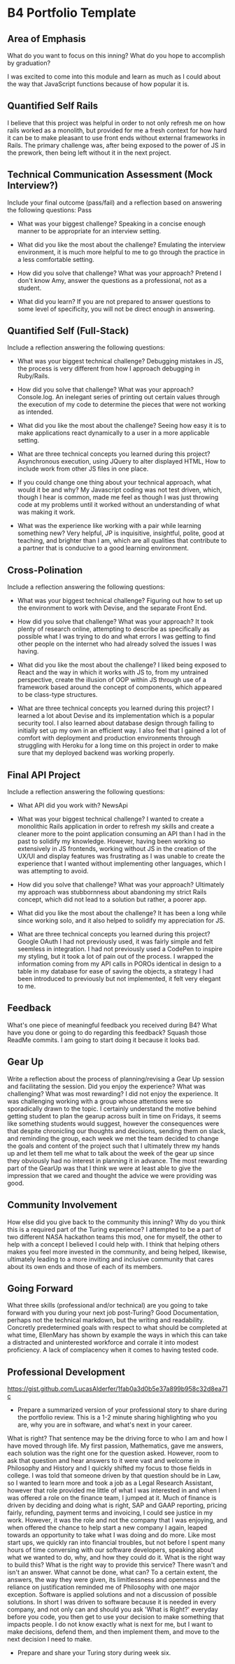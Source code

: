 # B4 Portfolio Template

## Area of Emphasis

What do you want to focus on this inning? What do you hope to accomplish by graduation?

I was excited to come into this module and learn as much as I could about the way that JavaScript functions because of how popular it is.

## Quantified Self Rails
  I believe that this project was helpful in order to not only refresh me on how rails worked as a monolith, but provided for me a fresh context for how hard it can be to make pleasant to use front ends without external frameworks in Rails.  The primary challenge was, after being exposed to the power of JS in the prework, then being left without it in the next project.

## Technical Communication Assessment (Mock Interview?)

Include your final outcome (pass/fail) and a reflection based on answering the following questions:
Pass

* What was your biggest challenge?
  Speaking in a concise enough manner to be appropriate for an interview setting.

* What did you like the most about the challenge?
  Emulating the interview environment, it is much more helpful to me to go through the practice in a less comfortable setting.

* How did you solve that challenge? What was your approach?
  Pretend I don't know Amy, answer the questions as a professional, not as a student.

* What did you learn?
  If you are not prepared to answer questions to some level of specificity, you will not be direct enough in answering.


## Quantified Self (Full-Stack)

Include a reflection answering the following questions:

* What was your biggest technical challenge?
  Debugging mistakes in JS, the process is very different from how I approach debugging in Ruby/Rails.

* How did you solve that challenge? What was your approach?
  Console.log.  An inelegant series of printing out certain values through the execution of my code to determine the pieces that were not working as intended.

* What did you like the most about the challenge?
  Seeing how easy it is to make applications react dynamically to a user in a more applicable setting.

* What are three technical concepts you learned during this project?
  Asynchronous execution, using JQuery to alter displayed HTML, How to include work from other JS files in one place.

* If you could change one thing about your technical approach, what would it be and why?
  My Javascript coding was not test driven, which, though I hear is common, made me feel as though I was just throwing code at my problems until it worked without an understanding of what was making it work.

* What was the experience like working with a pair while learning something new?
  Very helpful, JP is inquisitive, insightful, polite, good at teaching, and brighter than I am, which are all qualities that contribute to a partner that is conducive to a good learning environment.

## Cross-Polination

Include a reflection answering the following questions:

* What was your biggest technical challenge?
  Figuring out how to set up the environment to work with Devise, and the separate Front End.

* How did you solve that challenge? What was your approach?
  It took plenty of research online, attempting to describe as specifically as possible what I was trying to do and what errors I was getting to find other people on the internet who had already solved the issues I was having.

* What did you like the most about the challenge?
  I liked being exposed to React and the way in which it works with JS to, from my untrained perspective, create the illusion of OOP within JS through use of a framework based around the concept of components, which appeared to be class-type structures.

* What are three technical concepts you learned during this project?
  I learned a lot about Devise and its implementation which is a popular security tool.  I also learned about database design through failing to initially set up my own in an efficient way.  I also feel that I gained a lot of comfort with deployment and production environments through struggling with Heroku for a long time on this project in order to make sure that my deployed backend was working properly.

## Final API Project

Include a reflection answering the following questions:

* What API did you work with?
NewsApi

* What was your biggest technical challenge?
I wanted to create a monolithic Rails application in order to refresh my skills and create a cleaner more to the point application consuming an API than I had in the past to solidify my knowledge.  However, having been working so extensively in JS frontends, working without JS in the creation of the UX/UI and display features was frustrating as I was unable to create the experience that I wanted without implementing other languages, which I was attempting to avoid.

* How did you solve that challenge? What was your approach?
  Ultimately my approach was stubbornness about abandoning my strict Rails concept, which did not lead to a solution but rather, a poorer app.

* What did you like the most about the challenge?
  It has been a long while since working solo, and it also helped to solidify my appreciation for JS.

* What are three technical concepts you learned during this project?
  Google OAuth I had not previously used, it was fairly simple and felt seemless in integration.  I had not previously used a CodePen to inspire my styling, but it took a lot of pain out of the process.  I wrapped the information coming from my API calls in POROs identical in design to a table in my database for ease of saving the objects, a strategy I had been introduced to previously but not implemented, it felt very elegant to me.

## Feedback

What's one piece of meaningful feedback you received during B4? What have you done or going to do regarding this feedback?
  Squash those ReadMe commits.  I am going to start doing it because it looks bad.

## Gear Up

Write a reflection about the process of planning/revising a Gear Up session and facilitating the session. Did you enjoy the experience? What was challenging? What was most rewarding?
I did not enjoy the experience.  It was challenging working with a group whose attentions were so sporadically drawn to the topic.  I certainly understand the motive behind getting student to plan the gearup across built in time on Fridays, it seems like something students would suggest, however the consequences were that despite chronicling our thoughts and decisions, sending them on slack, and reminding the group, each week we met the team decided to change the goals and content of the project such that I ultimately threw my hands up and let them tell me what to talk about the week of the gear up since they obviously had no interest in planning it in advance. The most rewarding part of the GearUp was that I think we were at least able to give the impression that we cared and thought the advice we were providing was good.

## Community Involvement

How else did you give back to the community this inning? Why do you think this is a required part of the Turing experience?
I attempted to be a part of two different NASA hackathon teams this mod, one for myself, the other to help with a concept I believed I could help with.  I think that helping others makes you feel more invested in the community, and being helped, likewise, ultimately leading to a more inviting and inclusive community that cares about its own ends and those of each of its members.

## Going Forward

What three skills (professional and/or technical) are you going to take forward with you during your next job post-Turing?
Good Documentation, perhaps not the technical markdown, but the writing and readability.
Concretly predetermined goals with respect to what should be completed at what time, EllenMary has shown by example the ways in which this can take a distracted and uninterested workforce and corrale it into modest proficiency.
A lack of complacency when it comes to having tested code.

## Professional Development

https://gist.github.com/LucasAlderfer/1fab0a3d0b5e37a899b958c32d8ea71c

* Prepare a summarized version of your professional story to share during the portfolio review. This is a 1-2 minute sharing highlighting who you are, why you are in software, and what's next in your career.

What is right?  That sentence may be the driving force to who I am and how I have moved through life. My first passion, Mathematics, gave me answers, each solution was the right one for the question asked. However, room to ask that question and hear answers to it were vast and welcome in Philosophy and History and I quickly shifted my focus to those fields in college. I was told that someone driven by that question should be in Law, so I wanted to learn more and took a job as a Legal Research Assistant, however that role provided me little of what I was interested in and when I was offered a role on the finance team, I jumped at it.  Much of finance is driven by deciding and doing what is right, SAP and GAAP reporting, pricing fairly, refunding, payment terms and invoicing, I could see justice in my work.  However, it was the role and not the company that I was enjoying, and when offered the chance to help start a new company I again, leaped towards an opportunity to take what I was doing and do more.  Like most start ups, we quickly ran into financial troubles, but not before I spent many hours of time conversing with our software developers, speaking about what we wanted to do, why, and how they could do it.  What is the right way to build this? What is the right way to provide this service? There wasn't and isn't an answer.  What cannot be done, what can?  To a certain extent, the answers, the way they were given, its limitlessness and openness and the reliance on justification reminded me of Philosophy with one major exception.  Software is applied solutions and not a discussion of possible solutions.  In short I was driven to software because it is needed in every company, and not only can and should you ask 'What is Right?' everyday before you code, you then get to use your decision to make something that impacts people.  I do not know exactly what is next for me, but I want to make decisions, defend them, and then implement them, and move to the next decision I need to make.

* Prepare and share your Turing story during week six.
